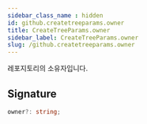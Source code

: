 ```yaml
---
sidebar_class_name : hidden
id: github.createtreeparams.owner
title: CreateTreeParams.owner
sidebar_label: CreateTreeParams.owner
slug: /github.createtreeparams.owner
---
```






레포지토리의 소유자입니다.

## Signature

```typescript
owner?: string;
```
